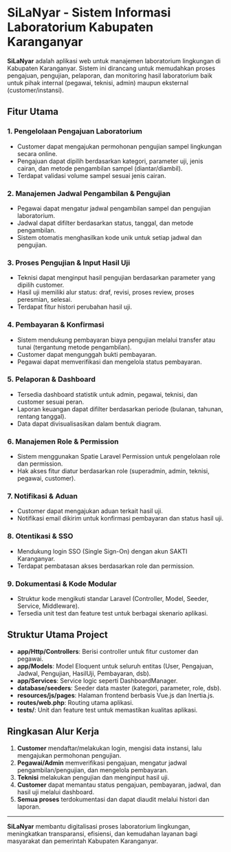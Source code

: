 # SiLaNyar - Sistem Informasi Laboratorium Kabupaten Karanganyar

**SiLaNyar** adalah aplikasi web untuk manajemen laboratorium lingkungan di Kabupaten Karanganyar. Sistem ini dirancang untuk memudahkan proses pengajuan, pengujian, pelaporan, dan monitoring hasil laboratorium baik untuk pihak internal (pegawai, teknisi, admin) maupun eksternal (customer/instansi).

## Fitur Utama

### 1. Pengelolaan Pengajuan Laboratorium

- Customer dapat mengajukan permohonan pengujian sampel lingkungan secara online.
- Pengajuan dapat dipilih berdasarkan kategori, parameter uji, jenis cairan, dan metode pengambilan sampel (diantar/diambil).
- Terdapat validasi volume sampel sesuai jenis cairan.

### 2. Manajemen Jadwal Pengambilan & Pengujian

- Pegawai dapat mengatur jadwal pengambilan sampel dan pengujian laboratorium.
- Jadwal dapat difilter berdasarkan status, tanggal, dan metode pengambilan.
- Sistem otomatis menghasilkan kode unik untuk setiap jadwal dan pengujian.

### 3. Proses Pengujian & Input Hasil Uji

- Teknisi dapat menginput hasil pengujian berdasarkan parameter yang dipilih customer.
- Hasil uji memiliki alur status: draf, revisi, proses review, proses peresmian, selesai.
- Terdapat fitur histori perubahan hasil uji.

### 4. Pembayaran & Konfirmasi

- Sistem mendukung pembayaran biaya pengujian melalui transfer atau tunai (tergantung metode pengambilan).
- Customer dapat mengunggah bukti pembayaran.
- Pegawai dapat memverifikasi dan mengelola status pembayaran.

### 5. Pelaporan & Dashboard

- Tersedia dashboard statistik untuk admin, pegawai, teknisi, dan customer sesuai peran.
- Laporan keuangan dapat difilter berdasarkan periode (bulanan, tahunan, rentang tanggal).
- Data dapat divisualisasikan dalam bentuk diagram.

### 6. Manajemen Role & Permission

- Sistem menggunakan Spatie Laravel Permission untuk pengelolaan role dan permission.
- Hak akses fitur diatur berdasarkan role (superadmin, admin, teknisi, pegawai, customer).

### 7. Notifikasi & Aduan

- Customer dapat mengajukan aduan terkait hasil uji.
- Notifikasi email dikirim untuk konfirmasi pembayaran dan status hasil uji.

### 8. Otentikasi & SSO

- Mendukung login SSO (Single Sign-On) dengan akun SAKTI Karanganyar.
- Terdapat pembatasan akses berdasarkan role dan permission.

### 9. Dokumentasi & Kode Modular

- Struktur kode mengikuti standar Laravel (Controller, Model, Seeder, Service, Middleware).
- Tersedia unit test dan feature test untuk berbagai skenario aplikasi.

## Struktur Utama Project

- **app/Http/Controllers**: Berisi controller untuk fitur customer dan pegawai.
- **app/Models**: Model Eloquent untuk seluruh entitas (User, Pengajuan, Jadwal, Pengujian, HasilUji, Pembayaran, dsb).
- **app/Services**: Service logic seperti DashboardManager.
- **database/seeders**: Seeder data master (kategori, parameter, role, dsb).
- **resources/js/pages**: Halaman frontend berbasis Vue.js dan Inertia.js.
- **routes/web.php**: Routing utama aplikasi.
- **tests/**: Unit dan feature test untuk memastikan kualitas aplikasi.

## Ringkasan Alur Kerja

1. **Customer** mendaftar/melakukan login, mengisi data instansi, lalu mengajukan permohonan pengujian.
2. **Pegawai/Admin** memverifikasi pengajuan, mengatur jadwal pengambilan/pengujian, dan mengelola pembayaran.
3. **Teknisi** melakukan pengujian dan menginput hasil uji.
4. **Customer** dapat memantau status pengajuan, pembayaran, jadwal, dan hasil uji melalui dashboard.
5. **Semua proses** terdokumentasi dan dapat diaudit melalui histori dan laporan.

---

**SiLaNyar** membantu digitalisasi proses laboratorium lingkungan, meningkatkan transparansi, efisiensi, dan kemudahan layanan bagi masyarakat dan pemerintah Kabupaten Karanganyar.
